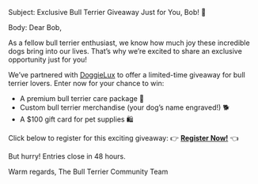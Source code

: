 Subject: Exclusive Bull Terrier Giveaway Just for You, Bob! 🐾

Body:
Dear Bob,

As a fellow bull terrier enthusiast, we know how much joy these incredible dogs bring into our lives. That’s why we’re excited to share an exclusive opportunity just for you!

We’ve partnered with [DoggieLux](https://www.doggieluxe.com/) to offer a limited-time giveaway for bull terrier lovers. Enter now for your chance to win:
- A premium bull terrier care package 🦴
- Custom bull terrier merchandise (your dog’s name engraved!) 🐕
- A $100 gift card for pet supplies 🛍️

Click below to register for this exciting giveaway:
👉 **[Register Now!](http://localhost:5000)** 👈

But hurry! Entries close in 48 hours.

Warm regards,
The Bull Terrier Community Team
